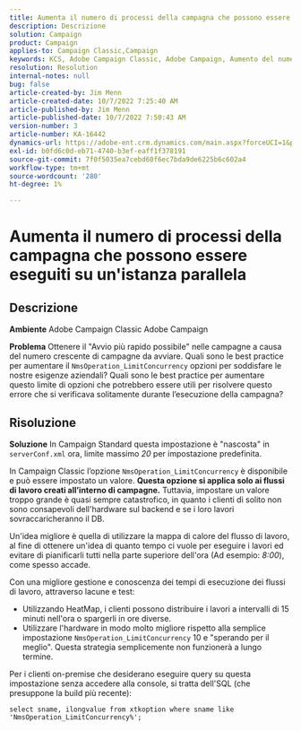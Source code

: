 ```yaml
---
title: Aumenta il numero di processi della campagna che possono essere eseguiti su un'istanza parallela
description: Descrizione
solution: Campaign
product: Campaign
applies-to: Campaign Classic,Campaign
keywords: KCS, Adobe Campaign Classic, Adobe Campaign, Aumento del numero, processi della campagna, istanza, parallelo, best practice
resolution: Resolution
internal-notes: null
bug: false
article-created-by: Jim Menn
article-created-date: 10/7/2022 7:25:40 AM
article-published-by: Jim Menn
article-published-date: 10/7/2022 7:50:43 AM
version-number: 3
article-number: KA-16442
dynamics-url: https://adobe-ent.crm.dynamics.com/main.aspx?forceUCI=1&pagetype=entityrecord&etn=knowledgearticle&id=e02dd439-1146-ed11-bba1-000d3a3064b8
exl-id: b0fd6c0d-eb71-4740-b3ef-eaff1f378191
source-git-commit: 7f0f5035ea7cebd60f6ec7bda9de6225b6c602a4
workflow-type: tm+mt
source-wordcount: '280'
ht-degree: 1%

---
```


# Aumenta il numero di processi della campagna che possono essere eseguiti su un&#39;istanza parallela

## Descrizione


<b>Ambiente</b>
Adobe Campaign Classic Adobe Campaign

<b>Problema</b>
Ottenere il &quot;Avvio più rapido possibile&quot; nelle campagne a causa del numero crescente di campagne da avviare.
Quali sono le best practice per aumentare il `NmsOperation_LimitConcurrency` opzioni per soddisfare le nostre esigenze aziendali?
Quali sono le best practice per aumentare questo limite di opzioni che potrebbero essere utili per risolvere questo errore che si verificava solitamente durante l’esecuzione della campagna?


## Risoluzione


<b>Soluzione</b>
In Campaign Standard questa impostazione è &quot;nascosta&quot; in `serverConf.xml` ora, limite massimo *20* per impostazione predefinita.  

In Campaign Classic l’opzione `NmsOperation_LimitConcurrency` è disponibile e può essere impostato un valore.
<b>Questa opzione si applica solo ai flussi di lavoro creati all’interno di campagne.</b>
Tuttavia, impostare un valore troppo grande è quasi sempre catastrofico, in quanto i clienti di solito non sono consapevoli dell&#39;hardware sul backend e se i loro lavori sovraccaricheranno il DB.

Un&#39;idea migliore è quella di utilizzare la mappa di calore del flusso di lavoro, al fine di ottenere un&#39;idea di quanto tempo ci vuole per eseguire i lavori ed evitare di pianificarli tutti nella parte superiore dell&#39;ora (Ad esempio: *8:00*), come spesso accade.

Con una migliore gestione e conoscenza dei tempi di esecuzione dei flussi di lavoro, attraverso lacune e test:

- Utilizzando HeatMap, i clienti possono distribuire i lavori a intervalli di 15 minuti nell&#39;ora o spargerli in ore diverse.
- Utilizzare l&#39;hardware in modo molto migliore rispetto alla semplice impostazione `NmsOperation_LimitConcurrency`  10 e &quot;sperando per il meglio&quot;. Questa strategia semplicemente non funzionerà a lungo termine.


Per i clienti on-premise che desiderano eseguire query su questa impostazione senza accedere alla console, si tratta dell&#39;SQL (che presuppone la build più recente):


```
select sname, ilongvalue from xtkoption where sname like 'NmsOperation_LimitConcurrency%';
```
